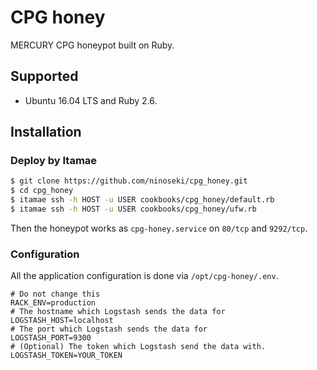 # CPG honey

MERCURY CPG honeypot built on Ruby.

## Supported

- Ubuntu 16.04 LTS and Ruby 2.6.

## Installation

### Deploy by Itamae

```bash
$ git clone https://github.com/ninoseki/cpg_honey.git
$ cd cpg_honey
$ itamae ssh -h HOST -u USER cookbooks/cpg_honey/default.rb
$ itamae ssh -h HOST -u USER cookbooks/cpg_honey/ufw.rb
```

Then the honeypot works as `cpg-honey.service` on `80/tcp` and `9292/tcp`.

### Configuration

All the application configuration is done via `/opt/cpg-honey/.env`.

```
# Do not change this
RACK_ENV=production
# The hostname which Logstash sends the data for
LOGSTASH_HOST=localhost
# The port which Logstash sends the data for
LOGSTASH_PORT=9300
# (Optional) The token which Logstash send the data with.
LOGSTASH_TOKEN=YOUR_TOKEN
```
